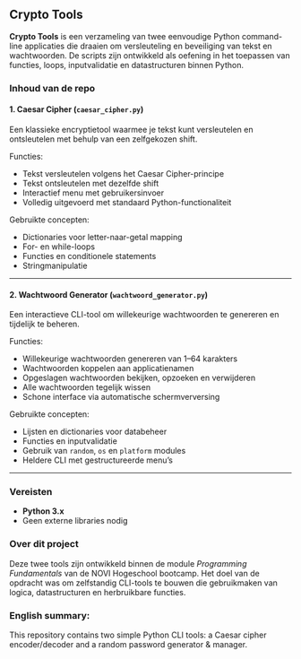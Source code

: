 ## Crypto Tools

**Crypto Tools** is een verzameling van twee eenvoudige Python command-line applicaties die draaien om versleuteling en beveiliging van tekst en wachtwoorden.
De scripts zijn ontwikkeld als oefening in het toepassen van functies, loops, inputvalidatie en datastructuren binnen Python.

### Inhoud van de repo

#### 1. Caesar Cipher (`caesar_cipher.py`)

Een klassieke encryptietool waarmee je tekst kunt versleutelen en ontsleutelen met behulp van een zelfgekozen shift.

Functies:

* Tekst versleutelen volgens het Caesar Cipher-principe
* Tekst ontsleutelen met dezelfde shift
* Interactief menu met gebruikersinvoer
* Volledig uitgevoerd met standaard Python-functionaliteit

Gebruikte concepten:

* Dictionaries voor letter-naar-getal mapping
* For- en while-loops
* Functies en conditionele statements
* Stringmanipulatie

---

#### 2. Wachtwoord Generator (`wachtwoord_generator.py`)

Een interactieve CLI-tool om willekeurige wachtwoorden te genereren en tijdelijk te beheren.

Functies:

* Willekeurige wachtwoorden genereren van 1–64 karakters
* Wachtwoorden koppelen aan applicatienamen
* Opgeslagen wachtwoorden bekijken, opzoeken en verwijderen
* Alle wachtwoorden tegelijk wissen
* Schone interface via automatische schermverversing

Gebruikte concepten:

* Lijsten en dictionaries voor databeheer
* Functies en inputvalidatie
* Gebruik van `random`, `os` en `platform` modules
* Heldere CLI met gestructureerde menu’s

---

### Vereisten

* **Python 3.x**
* Geen externe libraries nodig

### Over dit project

Deze twee tools zijn ontwikkeld binnen de module *Programming Fundamentals* van de NOVI Hogeschool bootcamp.
Het doel van de opdracht was om zelfstandig CLI-tools te bouwen die gebruikmaken van logica, datastructuren en herbruikbare functies.

### English summary:
This repository contains two simple Python CLI tools: a Caesar cipher encoder/decoder and a random password generator & manager.
